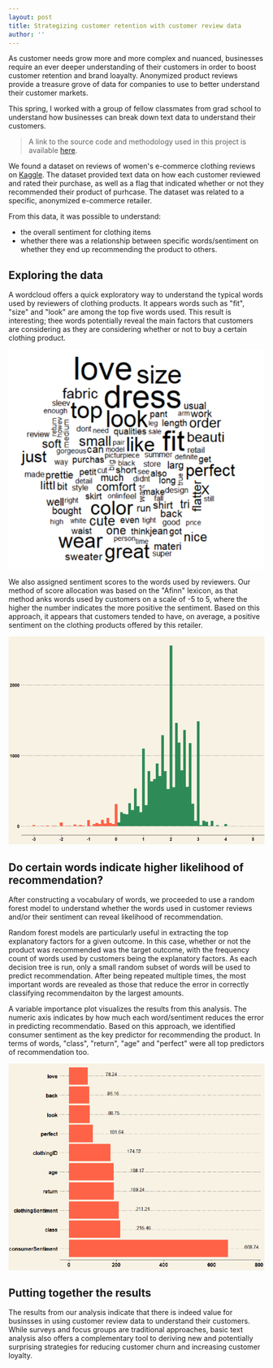 ```yaml
---
layout: post
title: Strategizing customer retention with customer review data
author: ''
---
```


As customer needs grow more and more complex and nuanced, businesses require an ever deeper understanding of their customers in order to boost customer retention and brand loayalty. Anonymized product reviews provide a treasure grove of data for companies to use to better understand their customer markets. 

This spring, I worked with a group of fellow classmates from grad school to understand how businesses can break down text data to understand their customers.

> A link to the source code and methodology used in this project is available [here](https://github.com/Charlie-Mei/understanding-clothing-reviews).

We found a dataset on reviews of women's e-commerce clothing reviews on [Kaggle](https://www.kaggle.com/nicapotato/womens-ecommerce-clothing-reviews). The dataset provided text data on how each customer reviewed and rated their purchase, as well as a flag that indicated whether or not they recommended their product of purhcase.  The dataset was related to a specific, anonymized e-commerce retailer.

From this data, it was possible to understand:

- the overall sentiment for clothing items
- whether there was a relationship between specific words/sentiment on whether they end up recommending the product to others.

## Exploring the data

A wordcloud offers a quick exploratory way to understand the typical words used by reviewers of clothing products. It appears words such as "fit", "size" and "look" are among the top five words used. This result is interesting; thee words potentially reveal the main factors that customers are considering as they are considering whether or not to buy a certain clothing product.

<img src="review-wordcloud.png" title="Top 100 Words Used">

We also assigned sentiment scores to the words used by reviewers. Our method of score allocation was based on the "Afinn" lexicon, as that method anks words used by customers on a scale of -5 to 5, where the higher the number indicates the more positive the sentiment. Based on this approach, it appears that customers tended to have, on average, a positive sentiment on the clothing products offered by this retailer.

<img src="average-clothing-sentiment.png" title="Distributino of Clothing Sentiment">

## Do certain words indicate higher likelihood of recommendation?

After constructing a vocabulary of words, we proceeded to use a random forest model to understand whether the words used in customer reviews and/or their sentiment can reveal likelihood of recommendation.

Random forest models are particularly useful in extracting the top explanatory factors for a given outcome. In this case, whether or not the product was recommended was the target outcome, with the frequency count of words used by customers being the explanatory factors. As each decision tree is run, only a small random subset of words will be used to predict recommendation. After being repeated multiple times, the most important words are revealed as those that reduce the error in correctly classifying recommendaiton by the largest amounts.

A variable importance plot visualizes the results from this analysis. The numeric axis indicates by how much each word/sentiment reduces the error in predicting recommendatio. Based on this approach, we identified consumer sentiment as the key predictor for recommending the product. In terms of words, "class", "return", "age" and "perfect" were all top predictors of recommendation too.

<img src="random-forest-results.png" title="Variable Importance Plot from Random Forest Analysis">

## Putting together the results

The results from our analysis indicate that there is indeed value for businsses in using customer review data to understand their customers. While surveys and focus groups are traditional approaches, basic text analysis also offers a complementary tool to deriving new and potentially surprising strategies for reducing customer churn and increasing customer loyalty.